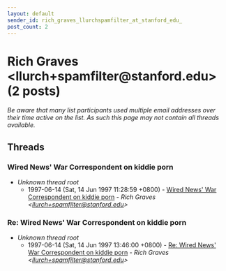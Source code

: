 ```yaml
---
layout: default
sender_id: rich_graves_llurchspamfilter_at_stanford_edu_
post_count: 2
---
```


# Rich Graves <llurch+spamfilter<span>@</span>stanford.edu> (2 posts)

_Be aware that many list participants used multiple email addresses over their time active on the list. As such this page may not contain all threads available._

## Threads

### Wired News' War Correspondent on kiddie porn
+ _Unknown thread root_
  + 1997-06-14 (Sat, 14 Jun 1997 11:28:59 +0800) - [Wired News' War Correspondent on kiddie porn](/archive/1997/06/e5fe816cb77068d3acf55c1b740ee7866210672717a692a8725d2f70f0a2546c) - _Rich Graves \<llurch+spamfilter@stanford.edu\>_

### Re: Wired News' War Correspondent on kiddie porn
+ _Unknown thread root_
  + 1997-06-14 (Sat, 14 Jun 1997 13:46:00 +0800) - [Re: Wired News' War Correspondent on kiddie porn](/archive/1997/06/9eed1b4a7878394f80ce914230914bcb3c7d65f164dc16f354065f3d5421ce89) - _Rich Graves \<llurch+spamfilter@stanford.edu\>_

